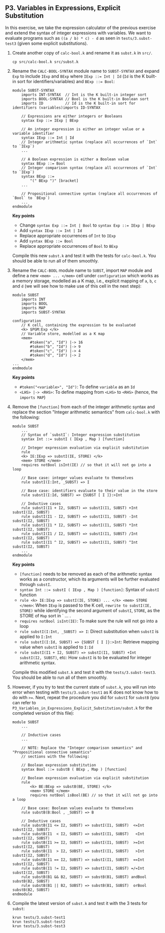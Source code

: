 ## P3. Variables in Expressions, Explicit Substitution

In this exercise, we take the expression calculator of the previous exercise and 
extend the syntax of integer expressions with variables. We want to evaluate programs 
such as `((a / b) * c) - d` as seen in `tests/3.subst-test3` (given some explicit substitutions).

1. Create another copy of `calc-bool.k` and rename it as `subst.k` in `src/`.
    ```shell
    cp src/calc-bool.k src/subst.k
    ```

2. Rename the `CALC-BOOL-SYNTAX` module name to `SUBST-SYNTAX` and expand `Exp` to include `IExp` and `BExp`
where `IExp ::= Int | Id` (`Id` is the K built-in sort for identifiers/variables) and `BExp ::= Bool`:
    ```k
    module SUBST-SYNTAX
        imports INT-SYNTAX  // Int is the K built-in integer sort
        imports BOOL-SYNTAX // Bool is the K built-in Boolean sort
        imports ID          // Id is the K built-in sort for identifiers (variables)imports ID-SYNTAX

        // Expressions are either integers or Booleans
        syntax Exp ::= IExp | BExp

        // An integer expression is either an integer value or a variable identifier
        syntax IExp ::= Int | Id 
        // Integer arithmetic syntax (replace all occurrences of `Int` to `IExp`)
        ...

        // A Boolean expression is either a Boolean value
        syntax BExp ::= Bool
        // Integer comparison syntax (replace all occurrences of `Int` to `IExp`)
        syntax BExp ::= 
            "(" BExp ")" [bracket]
        ...

        // Propositional connective syntax (replace all occurrences of `Bool` to `BExp`)
        ...
    endmodule
    ```

    **Key points**
    - Change `syntax Exp ::= Int | Bool` to `syntax Exp ::= IExp | BExp`
    - Add `syntax IExp ::= Int | Id`
    - Replace appropriate occurrences of `Int` to `IExp`
    - Add `syntax BExp ::= Bool`
    - Replace appropriate occurrences of `Bool` to `BExp`
  
   Compile this new `subst.k` and test it with the tests for `calc-bool.k`. You should be able to run all of them smoothly.


3. Rename the `CALC-BOOL` module name to `SUBST`, import `MAP` module and define a new `<mem> ... </mem>` cell under `configuration` 
which works as a memory storage, modelled as a K map, i.e., explicit mapping of `a`, `b`, `c` and `d` 
(we will see how to make use of this cell in the next step):
    ```k
    module SUBST
        imports INT
        imports BOOL
        imports MAP
        imports SUBST-SYNTAX 

    configuration
        // K cell, containing the expression to be evaluated
        <k> $PGM:Exp </k>
        // Variable store, modelled as a K map
        <mem> 
            #token("a", "Id") |-> 16
            #token("b", "Id") |-> 9
            #token("c", "Id") |-> 4
            #token("d", "Id") |-> 2
        </mem>
    ...
    endmodule
    ```

    **Key points**
    - `#token("<variable>", "Id")`: To define `variable` as an `Id`
    - `<LHS> |-> <RHS>`: To define mapping from `<LHS>` to `<RHS>` (hence, the `imports MAP`)


4. Remove the `[function]` from each of the integer arithmetic syntax and 
replace the section "Integer arithmetic semantics" from `calc-bool.k` with the following:
    ```k
    module SUBST
        ...
        // Syntax of `substI`: Integer expression substitution 
        syntax Int ::= substI ( IExp , Map ) [function]

        // Integer expression evaluation via explicit substitution 
        rule 
        <k> IE:IExp => substI(IE, STORE) </k>
        <mem> STORE </mem>
        requires notBool isInt(IE) // so that it will not go into a loop
    
        // Base case: integer values evaluate to themselves
        rule substI(I:Int, _SUBST) => I

        // Base case: identifiers evaluate to their value in the store
        rule substI(I:Id, SUBST) => {SUBST [ I ]}:>Int

        // Inductive cases 
        rule substI(I1 + I2, SUBST) => substI(I1, SUBST) +Int substI(I2, SUBST)
        rule substI(I1 - I2, SUBST) => substI(I1, SUBST) -Int substI(I2, SUBST)
        rule substI(I1 * I2, SUBST) => substI(I1, SUBST) *Int substI(I2, SUBST)
        rule substI(I1 / I2, SUBST) => substI(I1, SUBST) /Int substI(I2, SUBST)
        rule substI(I1 ^ I2, SUBST) => substI(I1, SUBST) ^Int substI(I2, SUBST)
        ...
    endmodule
    ```

    **Key points**

    - `[function]` needs to be removed as each of the arithmetic syntax works as a constructor, 
    which its arguments will be further evaluated through `substI`.
    - `syntax Int ::= substI ( IExp , Map ) [function]`: Syntax of `substI` function
    - `rule <k> IE:IExp => substI(IE, STORE) ... </k> <mem> STORE </mem>`: 
    When `IExp` is passed to the K cell, `rewrite to substI(IE, STORE)` while identifying the second argument 
    of `substI`, `STORE`, as the STORE of `Map` sort in `<mem> ... </mem>.
    - `requires notBool isInt(IE)`: To make sure the rule will not go into a loop
    - `rule substI(I:Int, _SUBST) => I`: Direct substitution when `substI` is applied to `I:Int`
    - `rule substI(I:Id, SUBST) => {SUBST [ I ]}:>Int`: Retrieve mapping value when `substI` is applied to `I:Id`
    - `rule substI(I1 + I2, SUBST) => substI(I1, SUBST) +Int substI(I2, SUBST)`, etc:
        How `substI` is to be evaluated for integer arithmetic syntax.

   Compile this modified `subst.k` and test it with the `tests/3.subst-test3`. You should be able to run all of them smoothly.


5. However, if you try to test the current state of `subst.k`, you will run into error when testing with `tests/3.subst-test1` 
as K does not know how to do with `>=`. Next, repeat the procedure you did for `substI` for `substB` 
(you can refer to `P3_Variables_in_Expressions_Explicit_Substitution/subst.k` for the completed version of this file):
    ```k
    module SUBST
        ...

        // Inductive cases
        ...

        // NOTE: Replace the "Integer comparison semantics" and "Propositional connective semantics"
        // sections with the following:

        // Boolean expression substitution
        syntax Bool ::= substB ( BExp , Map ) [function]

        // Boolean expression evaluation via explicit substitution 
        rule 
            <k> BE:BExp => substB(BE, STORE) </k>
            <mem> STORE </mem>
            requires notBool isBool(BE) // so that it will not go into a loop

        // Base case: Boolean values evaluate to themselves
        rule substB(B:Bool , _SUBST) => B

        // Inductive cases 
        rule substB(I1 <= I2, SUBST) => substI(I1, SUBST)  <=Int substI(I2, SUBST)
        rule substB(I1  < I2, SUBST) => substI(I1, SUBST)   <Int substI(I2, SUBST)
        rule substB(I1 >= I2, SUBST) => substI(I1, SUBST)  >=Int substI(I2, SUBST)
        rule substB(I1  > I2, SUBST) => substI(I1, SUBST)   >Int substI(I2, SUBST)
        rule substB(I1 == I2, SUBST) => substI(I1, SUBST)  ==Int substI(I2, SUBST)
        rule substB(I1 != I2, SUBST) => substI(I1, SUBST) =/=Int substI(I2, SUBST)
        rule substB(B1 && B2, SUBST) => substB(B1, SUBST) andBool substB(B2, SUBST)
        rule substB(B1 || B2, SUBST) => substB(B1, SUBST)  orBool substB(B2, SUBST)
    endmodule
    ```


6. Compile the latest version of `subst.k` and test it with the 3 tests for `subst`:
    ```shell
    krun tests/3.subst-test1
    krun tests/3.subst-test2
    krun tests/3.subst-test3
    ```
